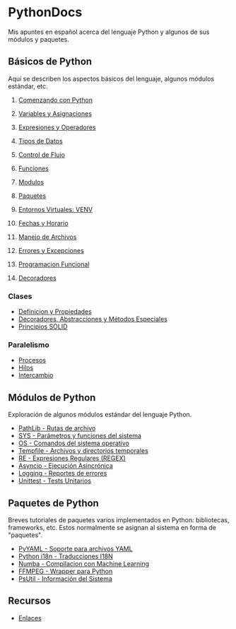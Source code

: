 # PythonDocs

Mis apuntes en español acerca del lenguaje Python y algunos de sus módulos y paquetes.


## Básicos de Python

Aquí se describen los aspectos básicos del lenguaje, algunos módulos estándar, etc.


1. [Comenzando con Python](contenido/1-comenzando.md)
2. [Variables y Asignaciones](contenido/2-variables_asignaciones.md)
3. [Expresiones y Operadores](contenido/3-expresiones_operadores.md)
4. [Tipos de Datos](contenido/4-tipos_datos.md)
5. [Control de Flujo](contenido/5-control_flujo.md)
6. [Funciones](contenido/6-funciones.md#funciones)
7. [Modulos](contenido/modulos.md)
7. [Paquetes](contenido/paquetes.md)
8. [Entornos Virtuales: VENV](contenido/8-entorno_virtual.md)
9. [Fechas y Horario](contenido/9-fechas.md#fechas-y-horario)
10. [Manejo de Archivos](contenido/10-manejo_archivos.md)
11. [Errores y Excepciones](contenido/11-excepciones.md)

12. [Programacion Funcional](contenido/15-programacion_funcional.md)

13. [Decoradores](contenido/decoradores.md)

### Clases

- [Definicion y Propiedades](clases/clases.md)
- [Decoradores, Abstracciones y Métodos Especiales](clases/decoradores_abstracciones.md)
- [Principios SOLID](SOLID.md)

### Paralelismo

- [Procesos](paralelismo/procesos.md)
- [Hilos](paralelismo/hilos.md)
- [Intercambio](paralelismo/intercambio.md)




## Módulos de Python

Exploración de algunos módulos estándar del lenguaje Python.

- [PathLib - Rutas de archivo](modulos/pathlib.md#pathlib)
- [SYS - Parámetros y funciones del sistema](modulos/sys.md)
- [OS - Comandos del sistema operativo](modulos/os.md)
- [Tempfile - Archivos y directorios temporales](modulos/tempfile.md)
- [RE - Expresiones Regulares (REGEX)](modulos/regex.md#expresiones-regulares-regex)
- [Asyncio - Ejecución Asincrónica](modulos/asyncio.md)
- [Logging - Reportes de errores](modulos/logging.md)
- [Unittest - Tests Unitarios](modulos/unittest.md)



## Paquetes de Python

Breves tutoriales de paquetes varios implementados en Python: bibliotecas, frameworks, etc. Estos normalmente se asignan al sistema en forma de "paquetes".

- [PyYAML - Soporte para archivos YAML](paquetes/pyyaml.md)
- [Python i18n - Traducciones I18N](paquetes/python-i18n.md)
- [Numba - Compilacion con Machine Learning](paquetes/numba.md)
- [FFMPEG - Wrapper para Python](paquetes/ffmpeg.md)
- [PsUtil - Información del Sistema](paquetes/psutil.md)




## Recursos

- [Enlaces](contenido/enlaces.md)